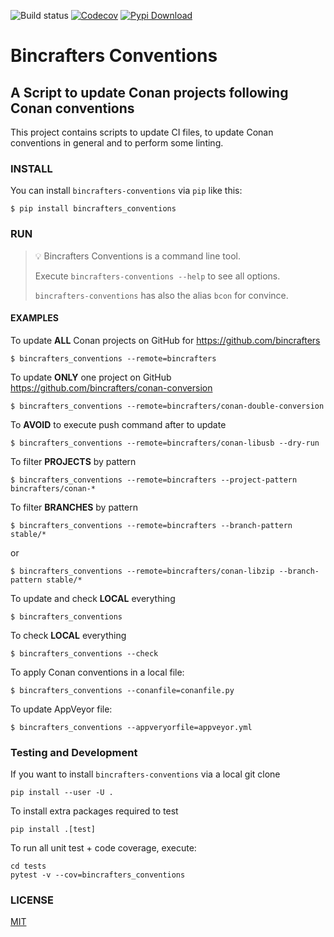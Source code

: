 ![Build status](https://github.com/bincrafters/bincrafters-conventions/workflows/conventions/badge.svg)
[![Codecov](https://codecov.io/gh/bincrafters/bincrafters-conventions/branch/main/graph/badge.svg)](https://codecov.io/gh/bincrafters/bincrafters-conventions)
[![Pypi Download](https://img.shields.io/badge/download-pypi-blue.svg)](https://pypi.python.org/pypi/bincrafters-conventions)

# Bincrafters Conventions

## A Script to update Conan projects following Conan conventions

This project contains scripts to update CI files, to
update Conan conventions in general and to perform some linting.

### INSTALL

You can install `bincrafters-conventions` via `pip` like this:

    $ pip install bincrafters_conventions

### RUN

> 💡 Bincrafters Conventions is a command line tool.
> 
> Execute `bincrafters-conventions --help` to see all options.
> 
> `bincrafters-conventions` has also the alias `bcon` for convince.


#### EXAMPLES

To update **ALL** Conan projects on GitHub for https://github.com/bincrafters

    $ bincrafters_conventions --remote=bincrafters

To update **ONLY** one project on GitHub https://github.com/bincrafters/conan-conversion

    $ bincrafters_conventions --remote=bincrafters/conan-double-conversion

To **AVOID** to execute push command after to update

    $ bincrafters_conventions --remote=bincrafters/conan-libusb --dry-run

To filter **PROJECTS** by pattern

    $ bincrafters_conventions --remote=bincrafters --project-pattern bincrafters/conan-*

To filter **BRANCHES** by pattern

    $ bincrafters_conventions --remote=bincrafters --branch-pattern stable/*

or

    $ bincrafters_conventions --remote=bincrafters/conan-libzip --branch-pattern stable/*

To update and check **LOCAL** everything

    $ bincrafters_conventions
    
To check **LOCAL** everything

    $ bincrafters_conventions --check

To apply Conan conventions in a local file:

    $ bincrafters_conventions --conanfile=conanfile.py

To update AppVeyor file:

    $ bincrafters_conventions --appveryorfile=appveyor.yml


### Testing and Development

If you want to install `bincrafters-conventions` via a local git clone

    pip install --user -U .

To install extra packages required to test

    pip install .[test]

To run all unit test + code coverage, execute:

    cd tests
    pytest -v --cov=bincrafters_conventions


### LICENSE

[MIT](LICENSE.md)
